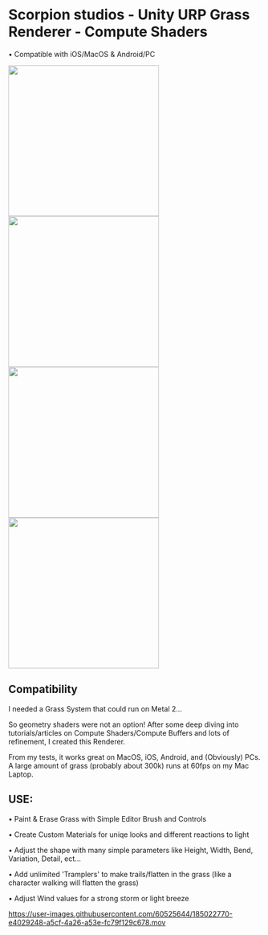 # Scorpion studios - Unity URP Grass Renderer - Compute Shaders

• Compatible with iOS/MacOS & Android/PC

<div>
  <img src="https://user-images.githubusercontent.com/60525644/185021291-f69ac80d-17f6-45ad-9a7b-76d7a4710f1b.jpg" width="300">
  <img src="https://user-images.githubusercontent.com/60525644/185021236-de131947-5310-40d0-8047-f03915d72c2e.jpg" width="300">
  <img src="https://user-images.githubusercontent.com/60525644/185021646-60bed531-8c81-489b-8bfc-3405f4fe0ecf.jpg" width="300">
  <img src="https://user-images.githubusercontent.com/60525644/185021654-15a02809-86e5-4845-b56d-b29c7b57bcec.jpg" width="300">
</div>

## Compatibility

I needed a Grass System that could run on Metal 2... 

So geometry shaders were not an option! After some deep diving into tutorials/articles on Compute Shaders/Compute Buffers and lots of refinement, I created this Renderer. 

From my tests, it works great on MacOS, iOS, Android, and (Obviously) PCs. A large amount of grass (probably about 300k) runs at 60fps on my Mac Laptop.

## USE:
• Paint & Erase Grass with Simple Editor Brush and Controls

• Create Custom Materials for uniqe looks and different reactions to light

• Adjust the shape with many simple parameters like Height, Width, Bend, Variation, Detail, ect...

• Add unlimited 'Tramplers' to make trails/flatten in the grass (like a character walking will flatten the grass)

• Adjust Wind values for a strong storm or light breeze


https://user-images.githubusercontent.com/60525644/185022770-e4029248-a5cf-4a26-a53e-fc79f129c678.mov

